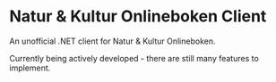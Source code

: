 # Natur & Kultur Onlineboken Client
An unofficial .NET client for Natur &amp; Kultur Onlineboken.

Currently being actively developed - there are still many features to implement.
